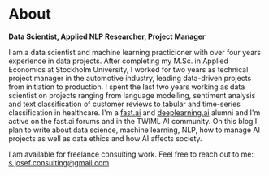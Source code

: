 # About

**Data Scientist, Applied NLP Researcher, Project Manager**

I am a data scientist and machine learning practicioner with over four years experience in data projects. After completing my M.Sc. in Applied Economics at Stockholm University, I worked for two years as technical project manager in the automotive industry, leading data-driven projects from initiation to production. I spent the last two years working as data scientist on projects ranging from language modelling, sentiment analysis and text classification of customer reviews to tabular and time-series classification in healthcare. I'm a [fast.ai](https://www.fast.ai/) and [deeplearning.ai](https://www.deeplearning.ai/) alumni and I'm active on the fast.ai forums and in the TWIML AI community. On this blog I plan to write about data science, machine learning, NLP, how to manage AI projects as well as data ethics and how AI affects society. 

I am available for freelance consulting work. Feel free to reach out to me: s.josef.consulting@gmail.com
